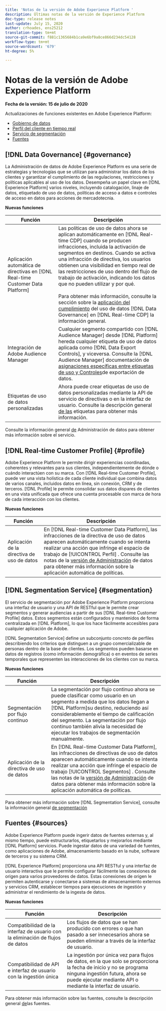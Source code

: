 ```yaml
---
title: 'Notas de la versión de Adobe Experience Platform '
description: Últimas notas de la versión de Experience Platform
doc-type: release notes
last-update: July 15, 2020
author: crhoades, ens25212
translation-type: tm+mt
source-git-commit: f881c1365684b1ca9e6bf9a8ce866d234dc54128
workflow-type: tm+mt
source-wordcount: '679'
ht-degree: 5%

---
```



# Notas de la versión de Adobe Experience Platform

**Fecha de la versión: 15 de julio de 2020**

Actualizaciones de funciones existentes en Adobe Experience Platform:

- [Gobierno de datos](#governance)
- [Perfil del cliente en tiempo real](#profile)
- [Servicio de segmentación](#segmentation)
- [Fuentes](#sources)

## [!DNL Data Governance] {#governance}

La Administración de datos de Adobe Experience Platform es una serie de estrategias y tecnologías que se utilizan para administrar los datos de los clientes y garantizar el cumplimiento de las regulaciones, restricciones y políticas aplicables al uso de los datos. Desempeña un papel clave en [!DNL Experience Platform] varios niveles, incluyendo catalogación, linaje de datos, etiquetado de uso de datos, políticas de acceso a datos e controles de acceso en datos para acciones de mercadotecnia.

**Nuevas funciones**

| Función | Descripción |
| -----------| ---------- |
| Aplicación automática de directivas en [!DNL Real-time Customer Data Platform] | Las políticas de uso de datos ahora se aplican automáticamente en [!DNL Real-time CDP] cuando se producen infracciones, incluida la activación de segmentos en destinos. Cuando se activa una infracción de directiva, los usuarios obtienen una visibilidad en tiempo real de las restricciones de uso dentro del flujo de trabajo de activación, indicando los datos que no pueden utilizar y por qué.<br><br>Para obtener más información, consulte la sección sobre la [aplicación del cumplimiento](../../rtcdp/privacy/data-governance-overview.md#enforce-data-usage-compliance) del uso de datos [!DNL Data Governance] en [!DNL Real-time CDP] la información general. |
| Integración de Adobe Audience Manager | Cualquier segmento compartido con [!DNL Audience Manager] desde [!DNL Platform] hereda cualquier etiqueta de uso de datos aplicada como [!DNL Data Export Controls], y viceversa. Consulte la [!DNL Audience Manager] documentación de [asignaciones específicas entre etiquetas de uso y Controles](https://docs.adobe.com/content/help/en/audience-manager/user-guide/implementation-integration-guides/integration-experience-platform/aam-aep-audience-sharing.html#aam-data-export-control-in-aep)de exportación de datos. |
| Etiquetas de uso de datos personalizadas | Ahora puede crear etiquetas de uso de datos personalizadas mediante la API de servicio de directivas o en la interfaz de usuario. Consulte la descripción general [de las](../../data-governance/labels/overview.md) etiquetas para obtener más información. |

Consulte la información general [de](../../data-governance/home.md) Administración de datos para obtener más información sobre el servicio.

## [!DNL Real-time Customer Profile] {#profile}

Adobe Experience Platform le permite dirigir experiencias coordinadas, coherentes y relevantes para sus clientes, independientemente de dónde o cuándo interactúen con su marca. Con [!DNL Real-time Customer Profile], puede ver una vista holística de cada cliente individual que combina datos de varios canales, incluidos datos en línea, sin conexión, CRM y de terceros. [!DNL Profile] le permite consolidar sus datos dispares de clientes en una vista unificada que ofrece una cuenta procesable con marca de hora de cada interacción con los clientes.

**Nuevas funciones**

| Función | Descripción |
| ------- | ----------- |
| Aplicación de la directiva de uso de datos | En [!DNL Real-time Customer Data Platform], las infracciones de la directiva de uso de datos aparecen automáticamente cuando se intenta realizar una acción que infringe el espacio de trabajo de [!UICONTROL Perfil] . Consulte las notas de la [versión de Administración](#governance) de datos para obtener más información sobre la aplicación automática de políticas. |

## [!DNL Segmentation Service] {#segmentation}

El servicio de segmentación por Adobe Experience Platform proporciona una interfaz de usuario y una API de RESTful que le permite crear segmentos y generar audiencias a partir de sus [!DNL Real-time Customer Profile] datos. Estos segmentos están configurados y mantenidos de forma centralizada en [!DNL Platform], lo que los hace fácilmente accesibles para cualquier aplicación de Adobe.

[!DNL Segmentation Service] define un subconjunto concreto de perfiles describiendo los criterios que distinguen a un grupo comercializable de personas dentro de la base de clientes. Los segmentos pueden basarse en datos de registros (como información demográfica) o en eventos de series temporales que representen las interacciones de los clientes con su marca.

**Nuevas funciones**

| Función | Descripción |
| ------- | ----------- |
| Segmentación por flujo continuo | La segmentación por flujo continuo ahora se puede clasificar como usuario en un segmento a medida que los datos llegan a [!DNL Platform]su destino, reduciendo así considerablemente el tiempo de calificación del segmento. La segmentación por flujo continuo también alivia la necesidad de ejecutar los trabajos de segmentación manualmente. |
| Aplicación de la directiva de uso de datos | En [!DNL Real-time Customer Data Platform], las infracciones de directivas de uso de datos aparecen automáticamente cuando se intenta realizar una acción que infringe el espacio de trabajo [!UICONTROL Segmentos] . Consulte las notas de la [versión de Administración](#governance) de datos para obtener más información sobre la aplicación automática de políticas. |

Para obtener más información sobre [!DNL Segmentation Service], consulte la información general [de segmentación](../../segmentation/home.md)

## Fuentes {#sources}

Adobe Experience Platform puede ingerir datos de fuentes externas y, al mismo tiempo, puede estructurarlos, etiquetarlos y mejorarlos mediante [!DNL Platform] servicios. Puede ingestar datos de una variedad de fuentes, como aplicaciones de Adobe, almacenamiento basado en la nube, software de terceros y su sistema CRM.

[!DNL Experience Platform] proporciona una API RESTful y una interfaz de usuario interactiva que le permite configurar fácilmente las conexiones de origen para varios proveedores de datos. Estas conexiones de origen le permiten autenticarse y conectarse a sistemas de almacenamiento externos y servicios CRM, establecer tiempos para ejecuciones de ingestión y administrar el rendimiento de la ingesta de datos.

**Nuevas funciones**

| Función | Descripción |
| ------- | ----------- |
| Compatibilidad de la interfaz de usuario con la eliminación de flujos de datos | Los flujos de datos que se han producido con errores o que han pasado a ser innecesarios ahora se pueden eliminar a través de la interfaz de usuario. |
| Compatibilidad de API e interfaz de usuario con la ingestión única | La ingestión por única vez para flujos de datos, en la que solo se proporciona la fecha de inicio y no se programa ninguna ingestión futura, ahora se puede ejecutar mediante API o mediante la interfaz de usuario. |

Para obtener más información sobre las fuentes, consulte la descripción general [de](../../sources/home.md)las fuentes.
